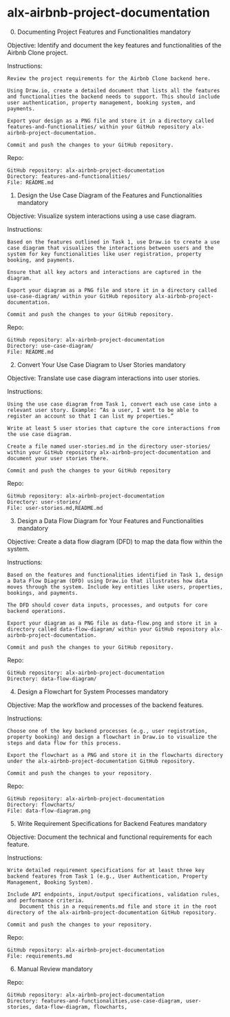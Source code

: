 # alx-airbnb-project-documentation


0. Documenting Project Features and Functionalities
mandatory

Objective: Identify and document the key features and functionalities of the Airbnb Clone project.

Instructions:

    Review the project requirements for the Airbnb Clone backend here.

    Using Draw.io, create a detailed document that lists all the features and functionalities the backend needs to support. This should include user authentication, property management, booking system, and payments.

    Export your design as a PNG file and store it in a directory called features-and-functionalities/ within your GitHub repository alx-airbnb-project-documentation.

    Commit and push the changes to your GitHub repository.

Repo:

    GitHub repository: alx-airbnb-project-documentation
    Directory: features-and-functionalities/
    File: README.md

1. Design the Use Case Diagram of the Features and Functionalities
mandatory

Objective: Visualize system interactions using a use case diagram.

Instructions:

    Based on the features outlined in Task 1, use Draw.io to create a use case diagram that visualizes the interactions between users and the system for key functionalities like user registration, property booking, and payments.

    Ensure that all key actors and interactions are captured in the diagram.

    Export your diagram as a PNG file and store it in a directory called use-case-diagram/ within your GitHub repository alx-airbnb-project-documentation.

    Commit and push the changes to your GitHub repository.

Repo:

    GitHub repository: alx-airbnb-project-documentation
    Directory: use-case-diagram/
    File: README.md

2. Convert Your Use Case Diagram to User Stories
mandatory

Objective: Translate use case diagram interactions into user stories.

Instructions:

    Using the use case diagram from Task 1, convert each use case into a relevant user story. Example: “As a user, I want to be able to register an account so that I can list my properties.”

    Write at least 5 user stories that capture the core interactions from the use case diagram.

    Create a file named user-stories.md in the directory user-stories/ within your GitHub repository alx-airbnb-project-documentation and document your user stories there.

    Commit and push the changes to your GitHub repository

Repo:

    GitHub repository: alx-airbnb-project-documentation
    Directory: user-stories/
    File: user-stories.md,README.md

3. Design a Data Flow Diagram for Your Features and Functionalities
mandatory

Objective: Create a data flow diagram (DFD) to map the data flow within the system.

Instructions:

    Based on the features and functionalities identified in Task 1, design a Data Flow Diagram (DFD) using Draw.io that illustrates how data moves through the system. Include key entities like users, properties, bookings, and payments.

    The DFD should cover data inputs, processes, and outputs for core backend operations.

    Export your diagram as a PNG file as data-flow.png and store it in a directory called data-flow-diagram/ within your GitHub repository alx-airbnb-project-documentation.

    Commit and push the changes to your GitHub repository.

Repo:

    GitHub repository: alx-airbnb-project-documentation
    Directory: data-flow-diagram/

4. Design a Flowchart for System Processes
mandatory

Objective: Map the workflow and processes of the backend features.

Instructions:

    Choose one of the key backend processes (e.g., user registration, property booking) and design a flowchart in Draw.io to visualize the steps and data flow for this process.

    Export the flowchart as a PNG and store it in the flowcharts directory under the alx-airbnb-project-documentation GitHub repository.

    Commit and push the changes to your repository.

Repo:

    GitHub repository: alx-airbnb-project-documentation
    Directory: flowcharts/
    File: data-flow-diagram.png

5. Write Requirement Specifications for Backend Features
mandatory

Objective: Document the technical and functional requirements for each feature.

Instructions:

    Write detailed requirement specifications for at least three key backend features from Task 1 (e.g., User Authentication, Property Management, Booking System).

    Include API endpoints, input/output specifications, validation rules, and performance criteria.
        Document this in a requirements.md file and store it in the root directory of the alx-airbnb-project-documentation GitHub repository.

    Commit and push the changes to your repository.

Repo:

    GitHub repository: alx-airbnb-project-documentation
    File: requirements.md

6. Manual Review
mandatory

Repo:

    GitHub repository: alx-airbnb-project-documentation
    Directory: features-and-functionalities,use-case-diagram, user-stories, data-flow-diagram, flowcharts,


